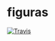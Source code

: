 # figuras

[![Travis](https://travis-ci.org/amgdark/Figuras.svg)](https://travis-ci.org/amgdark/Figuras.svg)
